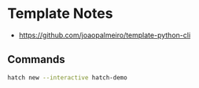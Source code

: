 # Template Notes

- https://github.com/joaopalmeiro/template-python-cli

## Commands

```bash
hatch new --interactive hatch-demo
```
